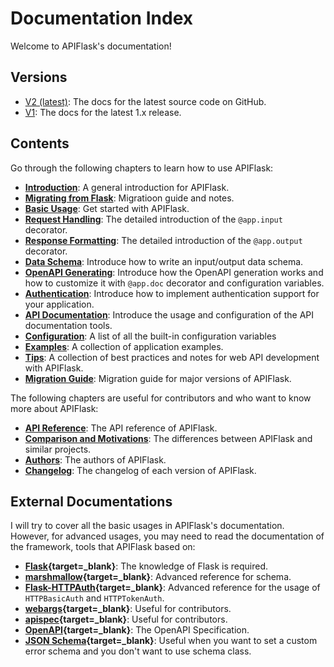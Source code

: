 # Documentation Index

Welcome to APIFlask's documentation!


## Versions

- [V2 (latest)](https://apiflask.com): The docs for the latest source code on GitHub.
- [V1](https://v1.apiflask.com): The docs for the latest 1.x release.


## Contents

Go through the following chapters to learn how to use APIFlask:

- **[Introduction](/)**: A general introduction for APIFlask.
- **[Migrating from Flask](/migrating)**: Migratioon guide and notes.
- **[Basic Usage](/usage)**: Get started with APIFlask.
- **[Request Handling](/request)**: The detailed introduction of the `@app.input` decorator.
- **[Response Formatting](/response)**:  The detailed introduction of the `@app.output` decorator.
- **[Data Schema](/schema)**: Introduce how to write an input/output data schema.
- **[OpenAPI Generating](/openapi)**: Introduce how the OpenAPI generation works and how to customize
it with `@app.doc` decorator and configuration variables.
- **[Authentication](/authentication)**: Introduce how to implement authentication support for your application.
- **[API Documentation](/api-docs)**: Introduce the usage and configuration of the API
documentation tools.
- **[Configuration](/configuration)**: A list of all the built-in configuration variables
- **[Examples](/examples)**: A collection of application examples.
- **[Tips](/tips)**: A collection of best practices and notes for web API development with APIFlask.
- **[Migration Guide](/migration_guide)**: Migration guide for major versions of APIFlask.

The following chapters are useful for contributors and who want to know more about
APIFlask:

- **[API Reference](/api/app)**: The API reference of APIFlask.
- **[Comparison and Motivations](/comparison)**: The differences between APIFlask and similar projects.
- **[Authors](/authors)**: The authors of APIFlask.
- **[Changelog](/changelog)**: The changelog of each version of APIFlask.


## External Documentations

I will try to cover all the basic usages in APIFlask's documentation. However, for
advanced usages, you may need to read the documentation of the framework, tools
that APIFlask based on:

- **[Flask][_flask]{target=_blank}**: The knowledge of Flask is required.
- **[marshmallow][_marshmallow]{target=_blank}**: Advanced reference for schema.
- **[Flask-HTTPAuth][_flask_httpauth]{target=_blank}**: Advanced reference for
the usage of `HTTPBasicAuth` and `HTTPTokenAuth`.
- **[webargs][_webargs]{target=_blank}**: Useful for contributors.
- **[apispec][_apispec]{target=_blank}**: Useful for contributors.
- **[OpenAPI][_openapi]{target=_blank}**: The OpenAPI Specification.
- **[JSON Schema][_jsonschema]{target=_blank}**: Useful when you want to set a custom
error schema and you don't want to use schema class.

[_flask]: https://flask.palletsprojects.com/
[_marshmallow]: https://marshmallow.readthedocs.io/
[_flask_httpauth]: https://flask-httpauth.readthedocs.io/
[_webargs]: https://webargs.readthedocs.io/
[_apispec]: https://apispec.readthedocs.io/
[_openapi]: https://github.com/OAI/OpenAPI-Specification/tree/main/versions
[_jsonschema]: https://json-schema.org/
